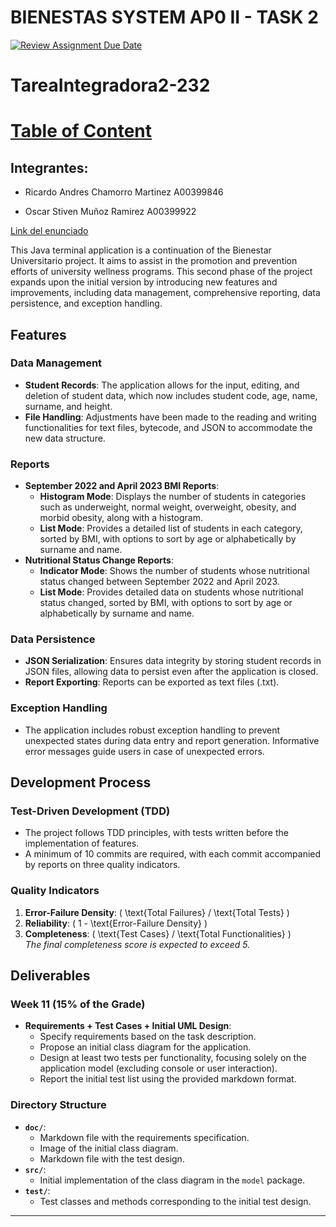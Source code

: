 # BIENESTAS SYSTEM AP0 II - TASK 2


[![Review Assignment Due Date](https://classroom.github.com/assets/deadline-readme-button-24ddc0f5d75046c5622901739e7c5dd533143b0c8e959d652212380cedb1ea36.svg)](https://classroom.github.com/a/n79VROXG)
# TareaIntegradora2-232

# [Table of Content](https://github.com/APO-2/tarea-integradora-2-2023-2-equipo-serio/blob/develop/UniApp%20Requirement.md)

## Integrantes:

- Ricardo Andres Chamorro Martinez  A00399846

- Oscar Stiven Muñoz Ramirez A00399922


[Link del enunciado](https://docs.google.com/document/d/1Hw4UQA-riwi4d3a7AGtKQrOgWnJowk73/edit?usp=sharing&ouid=109415827520879394849&rtpof=true&sd=true)

This Java terminal application is a continuation of the Bienestar Universitario project. It aims to assist in the promotion and prevention efforts of university wellness programs. This second phase of the project expands upon the initial version by introducing new features and improvements, including data management, comprehensive reporting, data persistence, and exception handling.

## Features

### Data Management
- **Student Records**: The application allows for the input, editing, and deletion of student data, which now includes student code, age, name, surname, and height.
- **File Handling**: Adjustments have been made to the reading and writing functionalities for text files, bytecode, and JSON to accommodate the new data structure.

### Reports
- **September 2022 and April 2023 BMI Reports**:
  - **Histogram Mode**: Displays the number of students in categories such as underweight, normal weight, overweight, obesity, and morbid obesity, along with a histogram.
  - **List Mode**: Provides a detailed list of students in each category, sorted by BMI, with options to sort by age or alphabetically by surname and name.
- **Nutritional Status Change Reports**:
  - **Indicator Mode**: Shows the number of students whose nutritional status changed between September 2022 and April 2023.
  - **List Mode**: Provides detailed data on students whose nutritional status changed, sorted by BMI, with options to sort by age or alphabetically by surname and name.

### Data Persistence
- **JSON Serialization**: Ensures data integrity by storing student records in JSON files, allowing data to persist even after the application is closed.
- **Report Exporting**: Reports can be exported as text files (.txt).

### Exception Handling
- The application includes robust exception handling to prevent unexpected states during data entry and report generation. Informative error messages guide users in case of unexpected errors.

## Development Process

### Test-Driven Development (TDD)
- The project follows TDD principles, with tests written before the implementation of features.
- A minimum of 10 commits are required, with each commit accompanied by reports on three quality indicators.

### Quality Indicators
1. **Error-Failure Density**: \( \text{Total Failures} / \text{Total Tests} \)
2. **Reliability**: \( 1 - \text{Error-Failure Density} \)
3. **Completeness**: \( \text{Test Cases} / \text{Total Functionalities} \)  
   *The final completeness score is expected to exceed 5.*

## Deliverables

### Week 11 (15% of the Grade)
- **Requirements + Test Cases + Initial UML Design**:
  - Specify requirements based on the task description.
  - Propose an initial class diagram for the application.
  - Design at least two tests per functionality, focusing solely on the application model (excluding console or user interaction).
  - Report the initial test list using the provided markdown format.

### Directory Structure
- **`doc/`**: 
  - Markdown file with the requirements specification.
  - Image of the initial class diagram.
  - Markdown file with the test design.
- **`src/`**:
  - Initial implementation of the class diagram in the `model` package.
- **`test/`**:
  - Test classes and methods corresponding to the initial test design.

---
